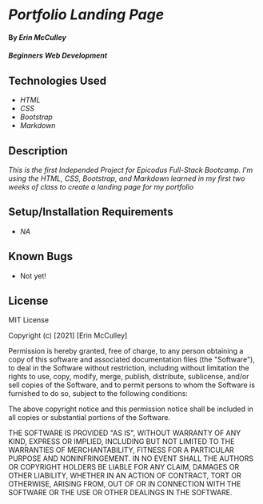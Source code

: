# _Portfolio Landing Page_

#### By _**Erin McCulley**_

#### _Beginners Web Development_

## Technologies Used

* _HTML_
* _CSS_
* _Bootstrap_
* _Markdown_


## Description

_This is the first Independed Project for Epicodus Full-Stack Bootcamp. I'm using the HTML, CSS, Bootstrap, and Markdown learned in my first two weeks of class to create a landing page for my portfolio_

## Setup/Installation Requirements

* _NA_

## Known Bugs

* Not yet!
## License
MIT License

Copyright (c) [2021] [Erin McCulley]

Permission is hereby granted, free of charge, to any person obtaining a copy
of this software and associated documentation files (the "Software"), to deal
in the Software without restriction, including without limitation the rights
to use, copy, modify, merge, publish, distribute, sublicense, and/or sell
copies of the Software, and to permit persons to whom the Software is
furnished to do so, subject to the following conditions:

The above copyright notice and this permission notice shall be included in all
copies or substantial portions of the Software.

THE SOFTWARE IS PROVIDED "AS IS", WITHOUT WARRANTY OF ANY KIND, EXPRESS OR
IMPLIED, INCLUDING BUT NOT LIMITED TO THE WARRANTIES OF MERCHANTABILITY,
FITNESS FOR A PARTICULAR PURPOSE AND NONINFRINGEMENT. IN NO EVENT SHALL THE
AUTHORS OR COPYRIGHT HOLDERS BE LIABLE FOR ANY CLAIM, DAMAGES OR OTHER
LIABILITY, WHETHER IN AN ACTION OF CONTRACT, TORT OR OTHERWISE, ARISING FROM,
OUT OF OR IN CONNECTION WITH THE SOFTWARE OR THE USE OR OTHER DEALINGS IN THE
SOFTWARE.